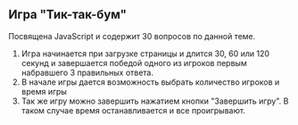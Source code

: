 ## Игра "Тик-так-бум"

Посвящена JavaScript и содержит 30 вопросов по данной теме.

1. Игра начинается при загрузке страницы и длится 30, 60 или 120 секунд и завершается победой одного из игроков первым набравшего 3 правильных ответа. 
2. В начале игры дается возможность выбрать количество игроков и время игры
3. Так же игру можно завершить нажатием кнопки "Завершить игру". В таком случае время останавливается и все проигрывают.
